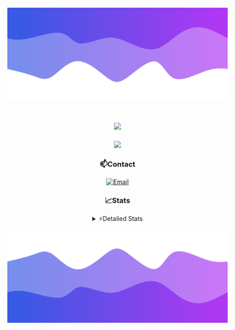 ![Header](./header.png)
<div align="center">

<h1 align="center">
  <a href="https://git.io/typing-svg">
    <img src="https://readme-typing-svg.herokuapp.com/?lines=Hello,+There!+👋;This+is+chicho.;CEO+on+Hely+Development....;&center=true&size=25">
  </a>
</h1>
  
<p align="center">
  <img src="https://lanyard.cnrad.dev/api/852683595378196480" />
</p>

### 📫Contact
  [![Email](https://img.shields.io/badge/Email-gastondalla@gmail.com-04619f?style=for-the-badge&logo=gmail&logoColor=white)](mailto:gastondalla@gmail.com)
</br>  
### 📈Stats
<details>
    <summary> ⚡Detailed Stats</summary>
    <br/>

<!--START_SECTION:waka-->
![Code Time](http://img.shields.io/badge/Code%20Time-231%20hrs%2015%20mins-blue)

![Profile Views](http://img.shields.io/badge/Profile%20Views-0-blue)

**🐱 My GitHub Data** 

> 📦 41.9 kB Used in GitHub's Storage 
 > 
> 🏆 16 Contributions in the Year 2023
 > 
> 🚫 Not Opted to Hire
 > 
> 📜 7 Public Repositories 
 > 
> 🔑 9 Private Repositories 
 > 
**I'm a Night 🦉** 

```text
🌞 Morning                13 commits          ██░░░░░░░░░░░░░░░░░░░░░░░   06.47 % 
🌆 Daytime                25 commits          ███░░░░░░░░░░░░░░░░░░░░░░   12.44 % 
🌃 Evening                101 commits         █████████████░░░░░░░░░░░░   50.25 % 
🌙 Night                  62 commits          ████████░░░░░░░░░░░░░░░░░   30.85 % 
```
📅 **I'm Most Productive on Wednesday** 

```text
Monday                   13 commits          ██░░░░░░░░░░░░░░░░░░░░░░░   06.47 % 
Tuesday                  37 commits          █████░░░░░░░░░░░░░░░░░░░░   18.41 % 
Wednesday                42 commits          █████░░░░░░░░░░░░░░░░░░░░   20.90 % 
Thursday                 22 commits          ███░░░░░░░░░░░░░░░░░░░░░░   10.95 % 
Friday                   29 commits          ████░░░░░░░░░░░░░░░░░░░░░   14.43 % 
Saturday                 23 commits          ███░░░░░░░░░░░░░░░░░░░░░░   11.44 % 
Sunday                   35 commits          ████░░░░░░░░░░░░░░░░░░░░░   17.41 % 
```


📊 **This Week I Spent My Time On** 

```text
🕑︎ Time Zone: America/Argentina/Buenos_Aires

💬 Programming Languages: 
HTML                     10 hrs 56 mins      ██████████████░░░░░░░░░░░   54.42 % 
Python                   6 hrs 2 mins        ████████░░░░░░░░░░░░░░░░░   30.06 % 
SCSS                     2 hrs 13 mins       ███░░░░░░░░░░░░░░░░░░░░░░   11.06 % 
CSS                      48 mins             █░░░░░░░░░░░░░░░░░░░░░░░░   04.02 % 
Other                    3 mins              ░░░░░░░░░░░░░░░░░░░░░░░░░   00.31 % 

🔥 Editors: 
VS Code                  20 hrs 1 min        █████████████████████████   99.64 % 
Visual Studio            4 mins              ░░░░░░░░░░░░░░░░░░░░░░░░░   00.36 % 

🐱‍💻 Projects: 
Unknown Project          9 hrs 31 mins       ████████████░░░░░░░░░░░░░   47.39 % 
Coder                    4 hrs 29 mins       ██████░░░░░░░░░░░░░░░░░░░   22.34 % 
pagina-1                 4 hrs 24 mins       █████░░░░░░░░░░░░░░░░░░░░   21.95 % 
ocean-backend            1 hr 36 mins        ██░░░░░░░░░░░░░░░░░░░░░░░   07.96 % 
Hate                     4 mins              ░░░░░░░░░░░░░░░░░░░░░░░░░   00.36 % 

💻 Operating System: 
Windows                  20 hrs 5 mins       █████████████████████████   100.00 % 
```

**I Mostly Code in JavaScript** 

```text
JavaScript               8 repos             █████████░░░░░░░░░░░░░░░░   36.36 % 
CSS                      3 repos             ███░░░░░░░░░░░░░░░░░░░░░░   13.64 % 
HTML                     2 repos             ██░░░░░░░░░░░░░░░░░░░░░░░   09.09 % 
C#                       2 repos             ██░░░░░░░░░░░░░░░░░░░░░░░   09.09 % 
Batchfile                1 repo              █░░░░░░░░░░░░░░░░░░░░░░░░   04.55 % 
```




 Last Updated on 18/07/2023 06:16:40 UTC
<!--END_SECTION:waka-->
</details>

![Footer](./footer.png)
